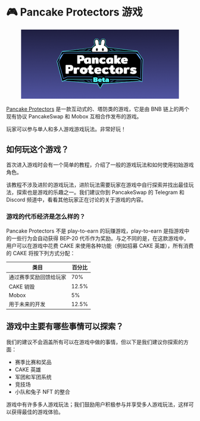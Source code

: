# 🎮 Pancake Protectors 游戏

<figure><img src="../../.gitbook/assets/logo (1).png" alt=""><figcaption></figcaption></figure>

[Pancake Protectors](https://protectors.pancakeswap.finance/) 是一款互动式的、塔防类的游戏，它是由 BNB 链上的两个现有协议 PancakeSwap 和 Mobox 互相合作发布的游戏。

玩家可以参与单人和多人游戏游戏玩法。非常好玩！&#x20;

## 如何玩这个游戏？

首次进入游戏时会有一个简单的教程，介绍了一般的游戏玩法和如何使用初始游戏角色。&#x20;

该教程不涉及进阶的游戏玩法，进阶玩法需要玩家在游戏中自行探索并找出最佳玩法，探索也是游戏的乐趣之一。我们建议你到 PancakeSwap 的 Telegram 和 Discord 频道中，看看其他玩家正在讨论的关于游戏的内容。&#x20;

### 游戏的代币经济是怎么样的？&#x20;

Pancake Protectors 不是 play-to-earn 的玩赚游戏，play-to-earn 是指游戏中的一些行为会自动获得 BEP-20 代币作为奖励。与之不同的是，在这款游戏中，用户可以在游戏中花费 CAKE 来使用各种功能（例如招募 CAKE 英雄），所有消费的 CAKE 将按下列方式分配：

| 类目          | 百分比   |
| ----------- | ----- |
| 通过赛季奖励回馈给玩家 | 70%   |
| CAKE 销毁     | 12.5% |
| Mobox       | 5%    |
| 用于未来的开发     | 12.5% |

## 游戏中主要有哪些事情可以探索？&#x20;

我们的建议不会涵盖所有可以在游戏中做的事情，但以下是我们建议你探索的方面：&#x20;

* 赛季比赛和奖品&#x20;
* CAKE 英雄&#x20;
* 军团和军团系统&#x20;
* 竞技场&#x20;
* 小队和兔子 NFT 的整合&#x20;

游戏中有许多多人游戏玩法；我们鼓励用户积极参与并享受多人游戏玩法，这样可以获得最佳的游戏体验。
